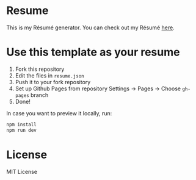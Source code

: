 # Resume
This is my Résumé generator. You can check out my Résumé [here](https://resume.saugi.me).

# Use this template as your resume
1. Fork this repository
2. Edit the files in `resume.json`
3. Push it to your fork repository
4. Set up Github Pages from repository Settings -> Pages -> Choose `gh-pages` branch
5. Done!

In case you want to preview it locally, run:
```bash
npm install
npm run dev
```

# License
MIT License